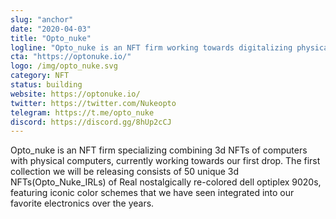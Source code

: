 ```yaml
---
slug: "anchor"
date: "2020-04-03"
title: "Opto_nuke"
logline: "Opto_nuke is an NFT firm working towards digitalizing physical electronics in the form of 3d NFTs to provide a decentralized trustless exchange of electronics."
cta: "https://optonuke.io/"
logo: /img/opto_nuke.svg
category: NFT
status: building
website: https://optonuke.io/
twitter: https://twitter.com/Nukeopto
telegram: https://t.me/opto_nuke
discord: https://discord.gg/8hUp2cCJ
---
```


Opto_nuke is an NFT firm specializing combining 3d NFTs of computers with physical computers, currently working towards our first drop. The first collection we will be releasing consists of 50 unique 3d NFTs(Opto_Nuke_IRLs) of Real nostalgically re-colored dell optiplex 9020s, featuring iconic color schemes that we have seen integrated into our favorite electronics over the years.
